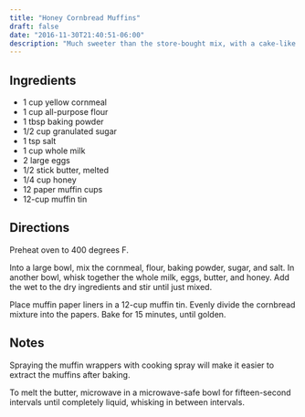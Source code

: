 ```yaml
---
title: "Honey Cornbread Muffins"
draft: false
date: "2016-11-30T21:40:51-06:00"
description: "Much sweeter than the store-bought mix, with a cake-like texture."
---
```


<!--more-->

## Ingredients

- 1 cup yellow cornmeal
- 1 cup all-purpose flour
- 1 tbsp baking powder
- 1/2 cup granulated sugar
- 1 tsp salt
- 1 cup whole milk
- 2 large eggs
- 1/2 stick butter, melted
- 1/4 cup honey
- 12 paper muffin cups
- 12-cup muffin tin

## Directions

Preheat oven to 400 degrees F.

Into a large bowl, mix the cornmeal, flour, baking powder, sugar, and salt.
In another bowl, whisk together the whole milk, eggs, butter, and honey.
Add the wet to the dry ingredients and stir until just mixed.

Place muffin paper liners in a 12-cup muffin tin.
Evenly divide the cornbread mixture into the papers.
Bake for 15 minutes, until golden.

## Notes

Spraying the muffin wrappers with cooking spray will make it easier to extract the muffins after baking.

To melt the butter, microwave in a microwave-safe bowl for fifteen-second intervals until completely liquid, whisking in between intervals.

